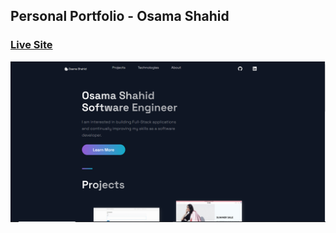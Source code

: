 ## Personal Portfolio - Osama Shahid

### [Live Site](https://osama-shahid.netlify.app/)

![Portfolio Website](public/images/website-live.png)



